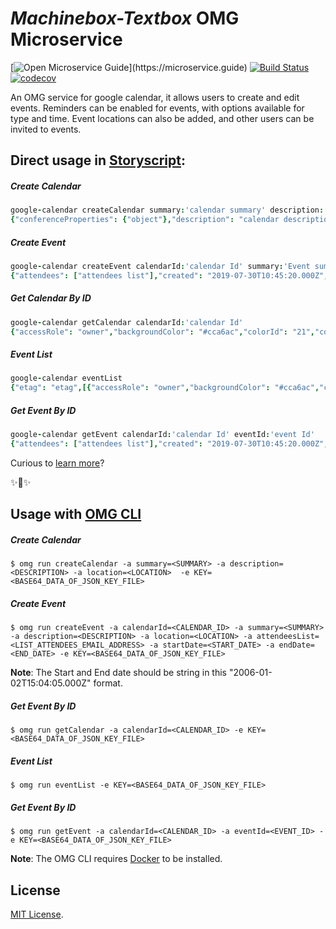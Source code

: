 # _Machinebox-Textbox_ OMG Microservice

[![Open Microservice Guide](https://img.shields.io/badge/OMG%20Enabled-👍-green.svg?)](https://microservice.guide)
[![Build Status](https://travis-ci.com/omg-services/google-calendar.svg?branch=master)](https://travis-ci.com/omg-services/google-calendar)
[![codecov](https://codecov.io/gh/omg-services/google-calendar/branch/master/graph/badge.svg)](https://codecov.io/gh/omg-services/google-calendar)


An OMG service for google calendar, it allows users to create and edit events. Reminders can be enabled for events, with options available for type and time. Event locations can also be added, and other users can be invited to events.

## Direct usage in [Storyscript](https://storyscript.io/):

##### Create Calendar
```coffee
google-calendar createCalendar summary:'calendar summary' description:'calendar description' location:'geographic location'
{"conferenceProperties": {"object"},"description": "calendar description","etag": "etag","id": "calendar Id","kind": "calendar#calendar","location": "geographic location","summary": "calendar summary", "timeZone": "UTC"}
```
##### Create Event
```coffee
google-calendar createEvent calendarId:'calendar Id' summary:'Event summary' description:'Event description' location:'location' attendeesList:'["abc@example.com","xyz@example.com"]'startDate:'2019-08-02T12:00:00.000Z' endDate:'2019-08-02T16:00:00.000Z'
{"attendees": ["attendees list"],"created": "2019-07-30T10:45:20.000Z","creator": {"creator details"},"description": "Event description","end": {"dateTime": "2019-08-02T16:00:00Z"},"etag": "etag","htmlLink": "htmlLink","iCalUID": "iCalUID","id": "event id","kind": "calendar#event","location": "Pune","organizer": {"organizer details"},"start": {"dateTime": "2019-08-02T12:00:00Z"},"status": "confirmed","summary": "Event summary","updated": "2019-07-30T10:45:20.628Z"}
```
##### Get Calendar By ID
```coffee
google-calendar getCalendar calendarId:'calendar Id'
{"accessRole": "owner","backgroundColor": "#cca6ac","colorId": "21","conferenceProperties": {"object"},"description": "calendar description","etag": "etag","id": "calendar Id","kind": "calendar#calendar","location": "geographic location","summary": "calendar summary", "timeZone": "UTC"}
```
##### Event List
```coffee
google-calendar eventList
{"etag": "etag",[{"accessRole": "owner","backgroundColor": "#cca6ac","colorId": "21","conferenceProperties": {"object"},"description": "calendar description","etag": "etag","id": "calendar Id","kind": "calendar#calendar","location": "geographic location","summary": "calendar summary", "timeZone": "UTC"}] ,"kind": "calendar#calendarList", "nextPageToken": "nextPageToken"}
```
##### Get Event By ID
```coffee
google-calendar getEvent calendarId:'calendar Id' eventId:'event Id'
{"attendees": ["attendees list"],"created": "2019-07-30T10:45:20.000Z","creator": {"creator details"},"description": "Event description","end": {"dateTime": "2019-08-02T16:00:00Z"},"etag": "etag","htmlLink": "htmlLink","iCalUID": "iCalUID","id": "event id","kind": "calendar#event","location": "Pune","organizer": {"organizer details"},"start": {"dateTime": "2019-08-02T12:00:00Z"},"status": "confirmed","summary": "Event summary","updated": "2019-07-30T10:45:20.628Z"}
```

Curious to [learn more](https://docs.storyscript.io/)?

✨🍰✨

## Usage with [OMG CLI](https://www.npmjs.com/package/omg)

##### Create Calendar
```shell
$ omg run createCalendar -a summary=<SUMMARY> -a description=<DESCRIPTION> -a location=<LOCATION>  -e KEY=<BASE64_DATA_OF_JSON_KEY_FILE>
```
##### Create Event
```shell
$ omg run createEvent -a calendarId=<CALENDAR_ID> -a summary=<SUMMARY> -a description=<DESCRIPTION> -a location=<LOCATION> -a attendeesList=<LIST_ATTENDEES_EMAIL_ADDRESS> -a startDate=<START_DATE> -a endDate=<END_DATE> -e KEY=<BASE64_DATA_OF_JSON_KEY_FILE>
```
**Note**: The Start and End date should be string in this "2006-01-02T15:04:05.000Z" format.
##### Get Event By ID
```shell
$ omg run getCalendar -a calendarId=<CALENDAR_ID> -e KEY=<BASE64_DATA_OF_JSON_KEY_FILE>
```
##### Event List
```shell
$ omg run eventList -e KEY=<BASE64_DATA_OF_JSON_KEY_FILE>
```
##### Get Event By ID
```shell
$ omg run getEvent -a calendarId=<CALENDAR_ID> -a eventId=<EVENT_ID> -e KEY=<BASE64_DATA_OF_JSON_KEY_FILE>
```


**Note**: The OMG CLI requires [Docker](https://docs.docker.com/install/) to be installed.

## License
[MIT License](https://github.com/omg-services/google-calendar/blob/master/LICENSE).
